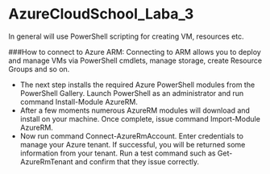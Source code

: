 # AzureCloudSchool_Laba_3
In general will use PowerShell scripting for creating VM, resources etc.

###How to connect to Azure ARM:
Connecting to ARM allows you to deploy and manage VMs via PowerShell cmdlets, manage storage, create Resource Groups and so on.
- The next step installs the required Azure PowerShell modules from the PowerShell Gallery. Launch PowerShell as an administrator and run command Install-Module AzureRM.
- After a few moments numerous AzureRM modules will download and install on your machine. Once complete, issue command Import-Module AzureRM.
- Now run command Connect-AzureRmAccount. Enter credentials to manage your Azure tenant.
If successful, you will be returned some information from your tenant. Run a test command such as Get-AzureRmTenant and confirm that they issue correctly.
